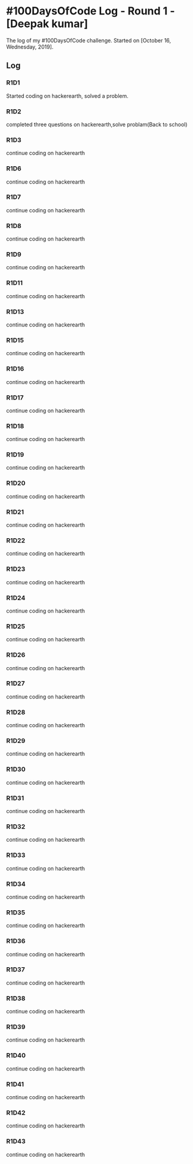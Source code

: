 # #100DaysOfCode Log - Round 1 - [Deepak kumar]

The log of my #100DaysOfCode challenge. Started on [October 16, Wednesday, 2019].

## Log

### R1D1 
Started coding on hackerearth, solved a problem.
### R1D2
completed three questions on hackerearth,solve problam(Back to school)
### R1D3
continue coding on hackerearth 
### R1D6
continue coding on hackerearth
### R1D7
continue coding on hackerearth
### R1D8
continue coding on hackerearth
### R1D9
continue coding on hackerearth
### R1D11
continue coding on hackerearth
### R1D13
continue coding on hackerearth
### R1D15
continue coding on hackerearth
### R1D16
continue coding on hackerearth
### R1D17
continue coding on hackerearth
### R1D18
continue coding on hackerearth
### R1D19
continue coding on hackerearth
### R1D20
continue coding on hackerearth
### R1D21
continue coding on hackerearth
### R1D22
continue coding on hackerearth
### R1D23
continue coding on hackerearth
### R1D24
continue coding on hackerearth
### R1D25
continue coding on hackerearth
### R1D26
continue coding on hackerearth
### R1D27
continue coding on hackerearth
### R1D28
continue coding on hackerearth
### R1D29
continue coding on hackerearth
### R1D30
continue coding on hackerearth
### R1D31
continue coding on hackerearth
### R1D32
continue coding on hackerearth
### R1D33
continue coding on hackerearth
### R1D34
continue coding on hackerearth
### R1D35
continue coding on hackerearth
### R1D36
continue coding on hackerearth
### R1D37
continue coding on hackerearth
### R1D38
continue coding on hackerearth
### R1D39
continue coding on hackerearth
### R1D40
continue coding on hackerearth
### R1D41
continue coding on hackerearth
### R1D42
continue coding on hackerearth
### R1D43
continue coding on hackerearth




